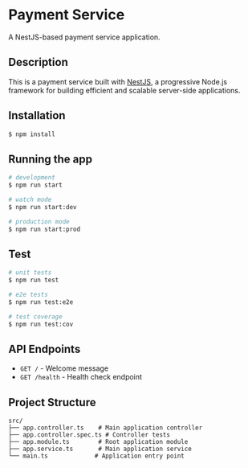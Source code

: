 # Payment Service

A NestJS-based payment service application.

## Description

This is a payment service built with [NestJS](https://nestjs.com/), a progressive Node.js framework for building efficient and scalable server-side applications.

## Installation

```bash
$ npm install
```

## Running the app

```bash
# development
$ npm run start

# watch mode
$ npm run start:dev

# production mode
$ npm run start:prod
```

## Test

```bash
# unit tests
$ npm run test

# e2e tests
$ npm run test:e2e

# test coverage
$ npm run test:cov
```

## API Endpoints

- `GET /` - Welcome message
- `GET /health` - Health check endpoint

## Project Structure

```
src/
├── app.controller.ts    # Main application controller
├── app.controller.spec.ts # Controller tests
├── app.module.ts        # Root application module
├── app.service.ts       # Main application service
└── main.ts             # Application entry point
```